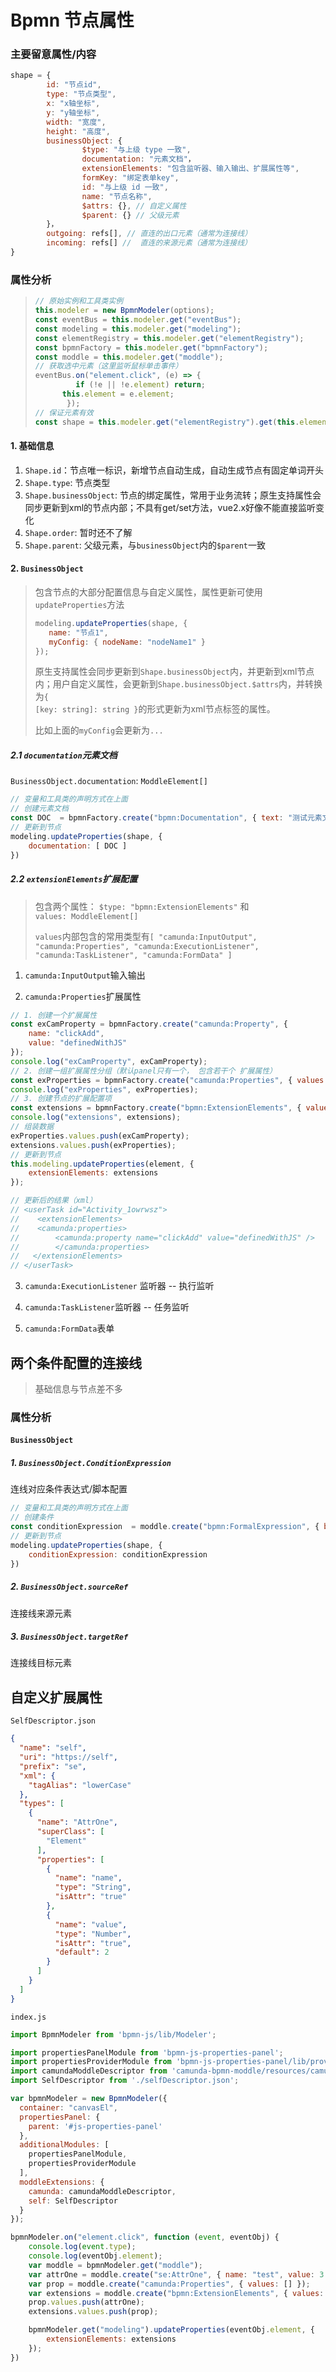 # Bpmn 节点属性

### 主要留意属性/内容

```javascript
shape = {
		id: "节点id",
        type: "节点类型",
    	x: "x轴坐标",
        y: "y轴坐标",
        width: "宽度",
        height: "高度",
        businessObject: {
            	$type: "与上级 type 一致",
                documentation: "元素文档"，
                extensionElements: "包含监听器、输入输出、扩展属性等",
                formKey: "绑定表单key",
                id: "与上级 id 一致",
                name: "节点名称",
                $attrs: {}, // 自定义属性
                $parent: {} // 父级元素
        }，
        outgoing: refs[], // 直连的出口元素（通常为连接线）
        incoming: refs[] //  直连的来源元素（通常为连接线）
}
```

### 属性分析

> ```javascript
> // 原始实例和工具类实例
> this.modeler = new BpmnModeler(options);
> const eventBus = this.modeler.get("eventBus");
> const modeling = this.modeler.get("modeling");
> const elementRegistry = this.modeler.get("elementRegistry");
> const bpmnFactory = this.modeler.get("bpmnFactory");
> const moddle = this.modeler.get("moddle");
> // 获取选中元素（这里监听鼠标单击事件）
> eventBus.on("element.click", (e) => {
>          if (!e || !e.element) return;
>  		this.element = e.element;
>        });
> // 保证元素有效
> const shape = this.modeler.get("elementRegistry").get(this.element.id);
> ```

#### 1. 基础信息

1. <code>Shape.id</code>：节点唯一标识，新增节点自动生成，自动生成节点有固定单词开头
2. <code>Shape.type</code>: 节点类型
3. <code>Shape.businessObject</code>: 节点的绑定属性，常用于业务流转；原生支持属性会同步更新到xml的节点内部；不具有get/set方法，vue2.x好像不能直接监听变化
4. <code>Shape.order</code>: 暂时还不了解
5. <code>Shape.parent</code>: 父级元素，与<code>businessObject</code>内的<code>$parent</code>一致

#### 2. <code>BusinessObject</code>

>  包含节点的大部分配置信息与自定义属性，属性更新可使用<code>updateProperties</code>方法
>
>  ```JavaScript
>  modeling.updateProperties(shape, {
>     name: "节点1",
>     myConfig: { nodeName: "nodeName1" }
>  });
>  ```
>
>  原生支持属性会同步更新到<code>Shape.businessObject</code>内，并更新到xml节点内；用户自定义属性，会更新到<code>Shape.businessObject.$attrs</code>内，并转换为<code>{ [key: string]: string }</code>的形式更新为xml节点标签的属性。
>
>  比如上面的<code>myConfig</code>会更新为<code><userTask id="xxx" myConfig="[object Object]">...</userTask></code>

##### 2.1 <code>documentation</code>元素文档

<code>BusinessObject.documentation</code>: <code>ModdleElement[]</code>

```javascript
// 变量和工具类的声明方式在上面
// 创建元素文档
const DOC  = bpmnFactory.create("bpmn:Documentation", { text: "测试元素文档" })
// 更新到节点
modeling.updateProperties(shape, {
	documentation: [ DOC ]
})
```

##### 2.2 <code>extensionElements</code>扩展配置

> 包含两个属性： <code>$type: "bpmn:ExtensionElements"</code> 和<code>values: ModdleElement[]</code>
>
> <code>values</code>内部包含的常用类型有<code>[ "camunda:InputOutput", "camunda:Properties", "camunda:ExecutionListener", "camunda:TaskListener", "camunda:FormData" ]</code>

1. <code>camunda:InputOutput</code>输入输出



2. <code>camunda:Properties</code>扩展属性

```javascript
// 1. 创建一个扩展属性
const exCamProperty = bpmnFactory.create("camunda:Property", {
    name: "clickAdd", 
    value: "definedWithJS"
});
console.log("exCamProperty", exCamProperty);
// 2. 创建一组扩展属性分组（默认panel只有一个， 包含若干个 扩展属性）
const exProperties = bpmnFactory.create("camunda:Properties", { values: [] });
console.log("exProperties", exProperties);
// 3. 创建节点的扩展配置项
const extensions = bpmnFactory.create("bpmn:ExtensionElements", { values: [] });
console.log("extensions", extensions);
// 组装数据
exProperties.values.push(exCamProperty);
extensions.values.push(exProperties);
// 更新到节点
this.modeling.updateProperties(element, {
	extensionElements: extensions
});

// 更新后的结果（xml）
// <userTask id="Activity_1owrwsz">
//    <extensionElements>
//    <camunda:properties>
//        <camunda:property name="clickAdd" value="definedWithJS" />
//        </camunda:properties>
// 	 </extensionElements>
// </userTask>
```



3. <code>camunda:ExecutionListener</code> 监听器 -- 执行监听



4. <code>camunda:TaskListener</code>监听器 -- 任务监听



5. <code>camunda:FormData</code>表单



## 两个条件配置的连接线

> 基础信息与节点差不多 

### 属性分析

#### <code>BusinessObject</code>

##### 1. <code>BusinessObject.ConditionExpression</code>

连线对应条件表达式/脚本配置

```javascript
// 变量和工具类的声明方式在上面
// 创建条件
const conditionExpression  = moddle.create("bpmn:FormalExpression", { body: "${ handle == 'pass' }" })
// 更新到节点
modeling.updateProperties(shape, {
	conditionExpression: conditionExpression
})
```



##### 2. <code>BusinessObject.sourceRef</code>

连接线来源元素

##### 3. <code>BusinessObject.targetRef</code>

连接线目标元素



## 自定义扩展属性

`SelfDescriptor.json`

```json
{
  "name": "self",
  "uri": "https://self",
  "prefix": "se",
  "xml": {
    "tagAlias": "lowerCase"
  },
  "types": [
    {
      "name": "AttrOne",
      "superClass": [
        "Element"
      ],
      "properties": [
        {
          "name": "name",
          "type": "String",
          "isAttr": "true"
        },
        {
          "name": "value",
          "type": "Number",
          "isAttr": "true",
          "default": 2
        }
      ]
    }
  ]
}
```

`index.js`

```javascript
import BpmnModeler from 'bpmn-js/lib/Modeler';

import propertiesPanelModule from 'bpmn-js-properties-panel';
import propertiesProviderModule from 'bpmn-js-properties-panel/lib/provider/camunda';
import camundaModdleDescriptor from 'camunda-bpmn-moddle/resources/camunda.json';
import SelfDescriptor from './selfDescriptor.json';

var bpmnModeler = new BpmnModeler({
  container: "canvasEl",
  propertiesPanel: {
    parent: '#js-properties-panel'
  },
  additionalModules: [
    propertiesPanelModule,
    propertiesProviderModule
  ],
  moddleExtensions: {
    camunda: camundaModdleDescriptor,
    self: SelfDescriptor
  }
});

bpmnModeler.on("element.click", function (event, eventObj) {
    console.log(event.type);
    console.log(eventObj.element);
    var moddle = bpmnModeler.get("moddle");
    var attrOne = moddle.create("se:AttrOne", { name: "test", value: 3 });
    var prop = moddle.create("camunda:Properties", { values: [] });
    var extensions = moddle.create("bpmn:ExtensionElements", { values: [] })
    prop.values.push(attrOne);
    extensions.values.push(prop);

    bpmnModeler.get("modeling").updateProperties(eventObj.element, {
        extensionElements: extensions
    });
})
```


